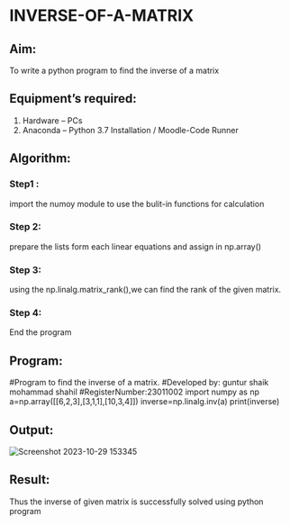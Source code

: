 # INVERSE-OF-A-MATRIX
## Aim:
To write a python program to find the inverse of a matrix
## Equipment’s required:
1. 	Hardware – PCs
2. 	Anaconda – Python 3.7 Installation / Moodle-Code Runner
## Algorithm:
### Step1 : 
import the numoy module to use the bulit-in functions for calculation
### Step 2: 
prepare the lists form each linear equations and assign in np.array()
### Step 3: 
using the np.linalg.matrix_rank(),we can find the rank of the given matrix.
### Step 4: 
End the program
## Program:
#Program to find the inverse of a matrix.
#Developed by: guntur shaik mohammad shahil
#RegisterNumber:23011002
import numpy as np
a=np.array([[6,2,3],[3,1,1],[10,3,4]])
inverse=np.linalg.inv(a)
print(inverse)
## Output:
![Screenshot 2023-10-29 153345](https://github.com/mohammadshahil09/INVERSE-OF-A-MATRIX/assets/145742840/e8e39024-1631-4c69-a393-22322231f7bf)

## Result:
Thus the inverse of given matrix is successfully solved using python program

